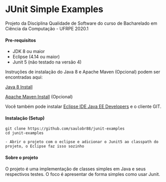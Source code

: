 # JUnit Simple Examples
Projeto da Disciplina Qualidade de Software do curso de Bacharelado em Ciência da Computação - UFRPE 2020.1

#### Pre-requisitos
* JDK 8 ou maior
* Eclipse (4.14 ou maior)
* Junit 5 (não testado na versão 4)

Instruções de instalação do Java 8 e Apache Maven (Opcional) podem ser encontradas aqui:

[Java 8 Install](http://docs.oracle.com/javase/8/docs/technotes/guides/install/)

[Apache Maven Install](http://maven.apache.org/download.cgi#Installation) (Opcional)

Você também pode instalar [Eclipse IDE Java EE Developers](https://www.eclipse.org/downloads/) e o cliente GIT. 

#### Instalação (Setup)
```
git clone https://github.com/saulobr88/junit-examples
cd junit-examples

- Abrir o projeto com o eclipse e adicionar o Junit5 ao classpath do projeto, o Eclipse faz isso sozinho
```

#### Sobre o projeto
O projeto é uma implementação de classes simples em Java e seus respectivos testes.
O foco é apresentar de forma simples como usar Junit.
